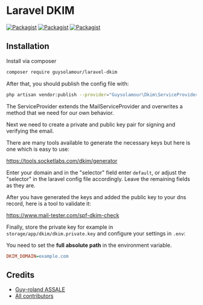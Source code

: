 # Laravel DKIM

[![Packagist](https://img.shields.io/packagist/v/guysolamour/laravel-dkim.svg)](https://packagist.org/packages/guysolamour/laravel-dkim)
[![Packagist](https://poser.pugx.org/guysolamour/laravel-dkim/d/total.svg)](https://packagist.org/packages/guysolamour/laravel-dkim)
[![Packagist](https://img.shields.io/packagist/l/guysolamour/laravel-dkim.svg)](https://packagist.org/packages/guysolamour/laravel-dkim)


## Installation

Install via composer
```bash
composer require guysolamour/laravel-dkim
```


After that, you should publish the config file with:

```bash
php artisan vendor:publish --provider="Guysolamour\Dkim\ServiceProvider"
```

The ServiceProvider extends the MailServiceProvider and overwrites a method that we need for our own behavior.

Next we need to create a private and public key pair for signing and verifying the email.

There are many tools available to generate the necessary keys but here is one which is easy to use:

https://tools.socketlabs.com/dkim/generator

Enter your domain and in the "selector" field enter `default`, or adjust the "selector" in the laravel config file accordingly. Leave the remaining fields as they are.

After you have generated the keys and added the public key to your dns record, here is a tool to validate it:

https://www.mail-tester.com/spf-dkim-check

Finally, store the private key for example in `storage/app/dkim/dkim.private.key` and configure your settings in `.env`:

You need to set the **full absolute path** in the environment variable.

```ini
DKIM_DOMAIN=example.com
```

## Credits

- [Guy-roland ASSALE](https://github.com/guysolamour/laravel-dkim)
- [All contributors](https://github.com/guysolamour/laravel-dkim/graphs/contributors)
